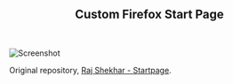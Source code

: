 <h2 align="center">
  Custom Firefox Start Page
</h2><br>

![Screenshot](https://github.com/sukalaper/dotfiles/assets/65320033/dae9cb48-3334-46d0-ac0a-973f222c85fd)

Original repository, [Raj Shekhar - Startpage](https://github.com/rajshekhar26/startpage).
